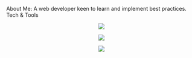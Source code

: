 About Me:
A web developer keen to learn and implement best practices.
Tech & Tools
<p align="center">
    <img src="https://skillicons.dev/icons?i=html,css,js,ts,tailwindcss,vuejs,nuxtjs,react,materialui" />
</p>
<p align="center">
    <img src="https://skillicons.dev/icons?i=laravel,graphql,mysql,netlify,vercel,git,github,nodejs" />
</p>
<p align="center">
    <img src="https://skillicons.dev/icons?i=vscode,windows,linux" />
</p>
